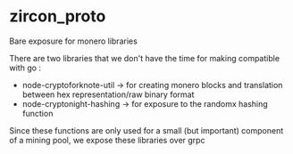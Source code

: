 # zircon_proto
Bare exposure for monero libraries

There are two libraries that we don't have the time for making compatible with go : 
- node-cryptoforknote-util -> for creating monero blocks and translation between hex representation/raw binary format
- node-cryptonight-hashing -> for exposure to the randomx hashing function

Since these functions are only used for a small (but important) component of a mining pool, we expose these libraries over grpc